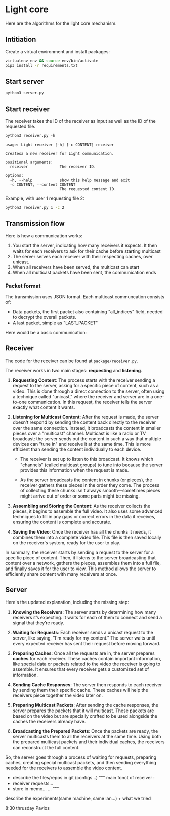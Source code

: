 # Light core

Here are the algorithms for the light core mechanism. 

## Intitiation

Create a virtual environment and install packages: 

```bash
virtualenv env && source env/bin/activate
pip3 install -r requirements.txt
```

## Start server

```bash
python3 server.py
```

## Start receiver

The receiver takes the ID of the receiver as input as well as the ID of the requested file. 

```
python3 receiver.py -h

usage: Light receiver [-h] [-c CONTENT] receiver

Createsa a new receiver for Light communication.

positional arguments:
  receiver              The receiver ID.

options:
  -h, --help            show this help message and exit
  -c CONTENT, --content CONTENT
                        The requested content ID.
```

Example, with user 1 requesting file 2:

```bash
python3 receiver.py 1 -c 2
```

## Transmission flow

Here is how a communication works:

1. You start the server, indicating how many receivers it expects. It then waits for each receivers to ask for their cache before starting multicast
2. The server serves each receiver with their respecting caches, over unicast. 
3. When all receivers have been served, the multicast can start
4. When all multicast packets have been sent, the communication ends

### Packet format

The transmission uses JSON format. 
Each multicast communcation consists of:

- Data packets, the first packet also containing "all_indices" field, needed to decrypt the overall packets. 
- A last packet, simple as "LAST_PACKET"

Here would be a basic communication:


## Receiver

The code for the receiver can be found at `package/receiver.py`.

The receiver works in two main stages: **requesting** and **listening**.

1. **Requesting Content**: The process starts with the receiver sending a request to the server, asking for a specific piece of content, such as a video. This is done through a direct connection to the server, often using a technique called "unicast," where the receiver and server are in a one-to-one communication. In this request, the receiver tells the server exactly what content it wants.

2. **Listening for Multicast Content**: After the request is made, the server doesn't respond by sending the content back directly to the receiver over the same connection. Instead, it broadcasts the content in smaller pieces over a "multicast" channel. Multicast is like a radio or TV broadcast: the server sends out the content in such a way that multiple devices can "tune in" and receive it at the same time. This is more efficient than sending the content individually to each device.

   - The receiver is set up to listen to this broadcast. It knows which "channels" (called multicast groups) to tune into because the server provides this information when the request is made. 
   
   - As the server broadcasts the content in chunks (or pieces), the receiver gathers these pieces in the order they come. The process of collecting these chunks isn't always smooth—sometimes pieces might arrive out of order or some parts might be missing. 

3. **Assembling and Storing the Content**: As the receiver collects the pieces, it begins to assemble the full video. It also uses some advanced techniques to fill in any gaps or correct errors in the data it receives, ensuring the content is complete and accurate. 

4. **Saving the Video**: Once the receiver has all the chunks it needs, it combines them into a complete video file. This file is then saved locally on the receiver's system, ready for the user to play.

In summary, the receiver starts by sending a request to the server for a specific piece of content. Then, it listens to the server broadcasting that content over a network, gathers the pieces, assembles them into a full file, and finally saves it for the user to view. This method allows the server to efficiently share content with many receivers at once.


## Server

Here's the updated explanation, including the missing step:

1. **Knowing the Receivers**: The server starts by determining how many receivers it’s expecting. It waits for each of them to connect and send a signal that they’re ready.

2. **Waiting for Requests**: Each receiver sends a unicast request to the server, like saying, "I'm ready for my content." The server waits until every expected receiver has sent their request before moving forward.

3. **Preparing Caches**: Once all the requests are in, the server prepares **caches** for each receiver. These caches contain important information, like special data or packets related to the video the receiver is going to assemble. It ensures that every receiver gets a customized set of information.

4. **Sending Cache Responses**: The server then responds to each receiver by sending them their specific cache. These caches will help the receivers piece together the video later on.

5. **Preparing Multicast Packets**: After sending the cache responses, the server prepares the packets that it will multicast. These packets are based on the video but are specially crafted to be used alongside the caches the receivers already have.

6. **Broadcasting the Prepared Packets**: Once the packets are ready, the server multicasts them to all the receivers at the same time. Using both the prepared multicast packets and their individual caches, the receivers can reconstruct the full content.

So, the server goes through a process of waiting for requests, preparing caches, creating special multicast packets, and then sending everything needed for the receivers to assemble the video content.


- describe the files/repos in git (configs...)
"""
main fonct of receiver : 
- receiver requests...
- store in memo...
...
"""

describe the experiments(same machine, same lan...) + what we tried 

8:30 thrusday Pavlos